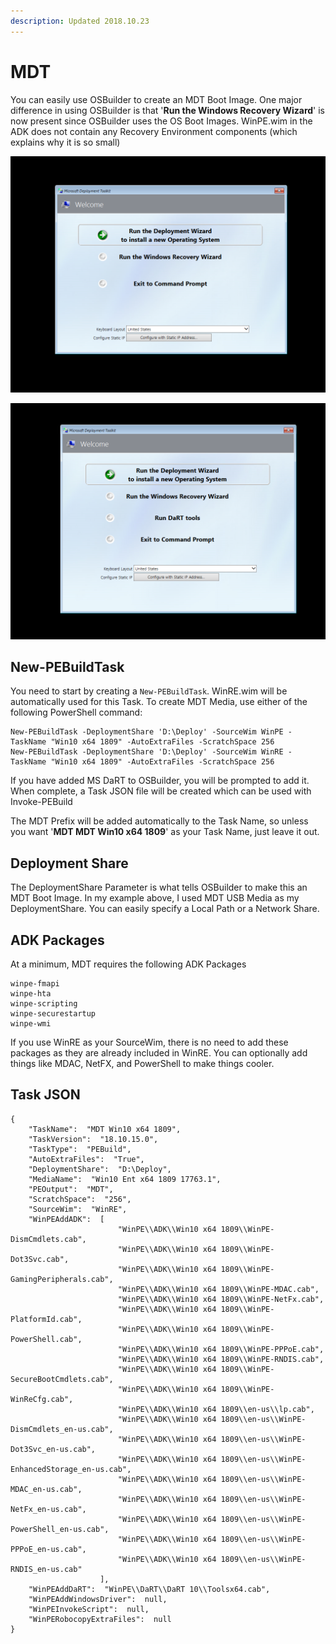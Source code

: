 ```yaml
---
description: Updated 2018.10.23
---
```


# MDT

You can easily use OSBuilder to create an MDT Boot Image.  One major difference in using OSBuilder is that '**Run the Windows Recovery Wizard**' is now present since OSBuilder uses the OS Boot Images.  WinPE.wim in the ADK does not contain any Recovery Environment components \(which explains why it is so small\)

![MDT without DaRT Integration](../../../.gitbook/assets/2018-10-17_2-23-55%20%281%29.png)

![MDT with DaRT Integration](../../../.gitbook/assets/2018-10-17_2-24-05%20%281%29.png)

## New-PEBuildTask

You need to start by creating a `New-PEBuildTask`.  WinRE.wim will be automatically used for this Task.  To create MDT Media, use either of the following PowerShell command:

```text
New-PEBuildTask -DeploymentShare 'D:\Deploy' -SourceWim WinPE -TaskName "Win10 x64 1809" -AutoExtraFiles -ScratchSpace 256
New-PEBuildTask -DeploymentShare 'D:\Deploy' -SourceWim WinRE -TaskName "Win10 x64 1809" -AutoExtraFiles -ScratchSpace 256
```

If you have added MS DaRT to OSBuilder, you will be prompted to add it.  When complete, a Task JSON file will be created which can be used with Invoke-PEBuild

The MDT Prefix will be added automatically to the Task Name, so unless you want '**MDT MDT Win10 x64 1809**' as your Task Name, just leave it out.

## Deployment Share

The DeploymentShare Parameter is what tells OSBuilder to make this an MDT Boot Image.  In my example above, I used MDT USB Media as my DeploymentShare.  You can easily specify a Local Path or a Network Share.

## ADK Packages

At a minimum, MDT requires the following ADK Packages

```text
winpe-fmapi
winpe-hta
winpe-scripting
winpe-securestartup
winpe-wmi
```

If you use WinRE as your SourceWim, there is no need to add these packages as they are already included in WinRE.  You can optionally add things like MDAC, NetFX, and PowerShell to make things cooler.

## Task JSON

```text
{
    "TaskName":  "MDT Win10 x64 1809",
    "TaskVersion":  "18.10.15.0",
    "TaskType":  "PEBuild",
    "AutoExtraFiles":  "True",
    "DeploymentShare":  "D:\Deploy",
    "MediaName":  "Win10 Ent x64 1809 17763.1",
    "PEOutput":  "MDT",
    "ScratchSpace":  "256",
    "SourceWim":  "WinRE",
    "WinPEAddADK":  [
                        "WinPE\\ADK\\Win10 x64 1809\\WinPE-DismCmdlets.cab",
                        "WinPE\\ADK\\Win10 x64 1809\\WinPE-Dot3Svc.cab",
                        "WinPE\\ADK\\Win10 x64 1809\\WinPE-GamingPeripherals.cab",
                        "WinPE\\ADK\\Win10 x64 1809\\WinPE-MDAC.cab",
                        "WinPE\\ADK\\Win10 x64 1809\\WinPE-NetFx.cab",
                        "WinPE\\ADK\\Win10 x64 1809\\WinPE-PlatformId.cab",
                        "WinPE\\ADK\\Win10 x64 1809\\WinPE-PowerShell.cab",
                        "WinPE\\ADK\\Win10 x64 1809\\WinPE-PPPoE.cab",
                        "WinPE\\ADK\\Win10 x64 1809\\WinPE-RNDIS.cab",
                        "WinPE\\ADK\\Win10 x64 1809\\WinPE-SecureBootCmdlets.cab",
                        "WinPE\\ADK\\Win10 x64 1809\\WinPE-WinReCfg.cab",
                        "WinPE\\ADK\\Win10 x64 1809\\en-us\\lp.cab",
                        "WinPE\\ADK\\Win10 x64 1809\\en-us\\WinPE-DismCmdlets_en-us.cab",
                        "WinPE\\ADK\\Win10 x64 1809\\en-us\\WinPE-Dot3Svc_en-us.cab",
                        "WinPE\\ADK\\Win10 x64 1809\\en-us\\WinPE-EnhancedStorage_en-us.cab",
                        "WinPE\\ADK\\Win10 x64 1809\\en-us\\WinPE-MDAC_en-us.cab",
                        "WinPE\\ADK\\Win10 x64 1809\\en-us\\WinPE-NetFx_en-us.cab",
                        "WinPE\\ADK\\Win10 x64 1809\\en-us\\WinPE-PowerShell_en-us.cab",
                        "WinPE\\ADK\\Win10 x64 1809\\en-us\\WinPE-PPPoE_en-us.cab",
                        "WinPE\\ADK\\Win10 x64 1809\\en-us\\WinPE-RNDIS_en-us.cab"
                    ],
    "WinPEAddDaRT":  "WinPE\\DaRT\\DaRT 10\\Toolsx64.cab",
    "WinPEAddWindowsDriver":  null,
    "WinPEInvokeScript":  null,
    "WinPERobocopyExtraFiles":  null
}
```



